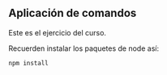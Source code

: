 ## Aplicación de comandos

Este es el ejercicio del curso.

Recuerden instalar los paquetes de node así:

```
npm install
```
